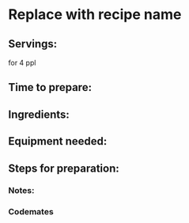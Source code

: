 # Replace with recipe name

## Servings: 
for 4 ppl
## Time to prepare: 

## Ingredients:


## Equipment needed:


## Steps for preparation:



### Notes:



### Codemates #
